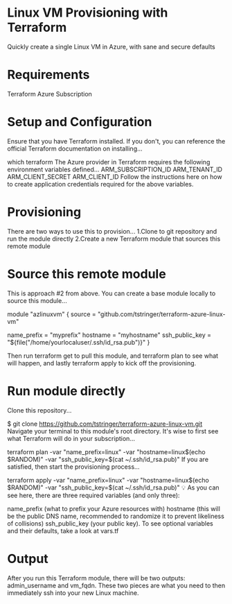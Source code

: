  # Linux VM Provisioning with Terraform
Quickly create a single Linux VM in Azure, with sane and secure defaults

# Requirements
Terraform
Azure Subscription

# Setup and Configuration
Ensure that you have Terraform installed. If you don't, you can reference the official Terraform documentation on installing...

which terraform
The Azure provider in Terraform requires the following environment variables defined...
ARM_SUBSCRIPTION_ID
ARM_TENANT_ID
ARM_CLIENT_SECRET
ARM_CLIENT_ID 
Follow the instructions here on how to create application credentials required for the above variables.

# Provisioning
There are two ways to use this to provision...
1.Clone to git repository and run the module directly
2.Create a new Terraform module that sources this remote module

# Source this remote module
This is approach #2 from above. You can create a base module locally to source this module...

module "azlinuxvm" {
  source = "github.com/tstringer/terraform-azure-linux-vm"

  name_prefix    = "myprefix"
  hostname       = "myhostname"
  ssh_public_key = "${file("/home/yourlocaluser/.ssh/id_rsa.pub")}"
}

Then run terraform get to pull this module, and terraform plan to see what will happen, and lastly terraform apply to kick off the provisioning.

# Run module directly
Clone this repository...

$ git clone https://github.com/tstringer/terraform-azure-linux-vm.git
Navigate your terminal to this module's root directory. It's wise to first see what Terraform will do in your subscription...

terraform plan -var "name_prefix=linux" -var "hostname=linux$(echo $RANDOM)" -var "ssh_public_key=$(cat ~/.ssh/id_rsa.pub)"
If you are satisfied, then start the provisioning process...

terraform apply -var "name_prefix=linux" -var "hostname=linux$(echo $RANDOM)" -var "ssh_public_key=$(cat ~/.ssh/id_rsa.pub)"
💡 As you can see here, there are three required variables (and only three):

name_prefix (what to prefix your Azure resources with)
hostname (this will be the public DNS name, recommended to randomize it to prevent likeliness of collisions)
ssh_public_key (your public key). To see optional variables and their defaults, take a look at vars.tf

# Output
After you run this Terraform module, there will be two outputs: admin_username and vm_fqdn. These two pieces are what you need to then immediately ssh into your new Linux machine.
